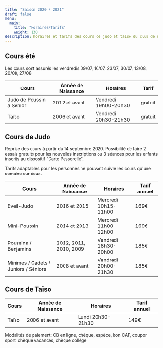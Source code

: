```yaml
---
title: "Saison 2020 / 2021"
draft: false
menu:
  main:
    title: "Horaires/Tarifs"
    weight: 130
description: horaires et tarifs des cours de judo et taïso du club de neuville sur sarthe
---
```


## Cours été 

Les cours sont assurés les vendredis 09/07, 16/07, 23/07, 30/07, 13/08, 20/08, 27/08

| Cours                     | Année de Naissance | Horaires             | Tarif   |
|---------------------------|--------------------|----------------------|-------     |
| Judo de Poussin à Senior  | 2012 et avant      | Vendredi 19h00-20h30 | gratuit |
| Taïso                     | 2006 et avant      | Vendredi 20h30-21h30 | gratuit |



## Cours de Judo 
Reprise des cours à partir du 14 septembre 2020. Possibilité de faire 2 essais gratuits pour les nouvelles inscriptions ou 3 séances pour les enfants inscrits au dispositif "Carte Passerelle".

Tarifs adaptables pour les personnes ne pouvant suivre les cours qu'une semaine sur deux.

| Cours                                | Année de Naissance     | Horaires             | Tarif annuel |
|--------------------------------------|------------------------|----------------------|--------------|
| Eveil-Judo                           | 2016 et 2015           | Mercredi 10h15-11h00 | 169€         |
| Mini-Poussin                         | 2014 et 2013           | Mercredi 11h00-12h00 | 169€         |
| Poussins / Benjamins                 | 2012, 2011, 2010, 2009 | Vendredi 18h30-20h00 | 185€         |
| Minimes / Cadets / Juniors / Séniors | 2008 et avant          | Vendredi 20h00-21h30 | 185€         |

##  Cours de Taïso

| Cours | Année de Naissance | Horaires          | Tarif annuel |
|-------|--------------------|-------------------|--------------|
| Taïso | 2006 et avant      | Lundi 20h30-21h30 | 149€         |


Modalités de paiement: CB en ligne, chèque, espèce, bon CAF, coupon sport, chèque vacances, chèque collège
